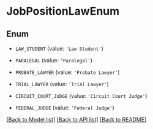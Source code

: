 # JobPositionLawEnum


## Enum

* `LAW_STUDENT` (value: `'Law Student'`)

* `PARALEGAL` (value: `'Paralegal'`)

* `PROBATE_LAWYER` (value: `'Probate Lawyer'`)

* `TRIAL_LAWYER` (value: `'Trial Lawyer'`)

* `CIRCUIT_COURT_JUDGE` (value: `'Circuit Court Judge'`)

* `FEDERAL_JUDGE` (value: `'Federal Judge'`)

[[Back to Model list]](../README.md#documentation-for-models) [[Back to API list]](../README.md#documentation-for-api-endpoints) [[Back to README]](../README.md)


